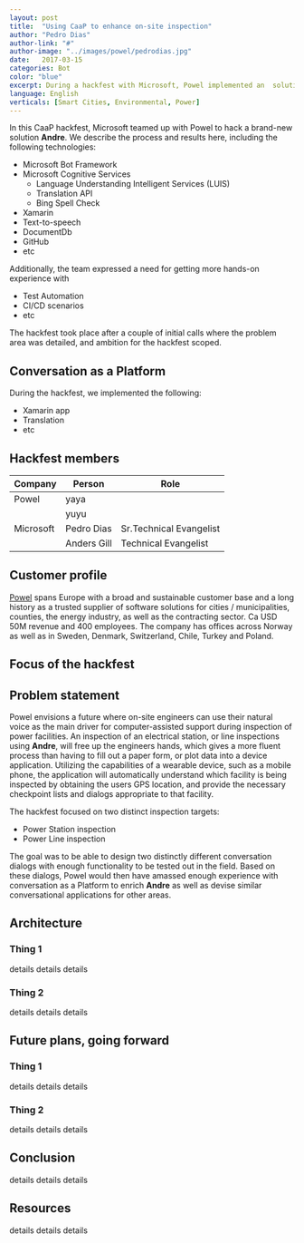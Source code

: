 ```yaml
---
layout: post
title:  "Using CaaP to enhance on-site inspection"
author: "Pedro Dias"
author-link: "#"
author-image: "../images/powel/pedrodias.jpg"
date:   2017-03-15
categories: Bot
color: "blue"
excerpt: During a hackfest with Microsoft, Powel implemented an  solution to help technical staff perform hands-free inspection of Electrical installations
language: English
verticals: [Smart Cities, Environmental, Power]
---
```


In this CaaP hackfest, Microsoft teamed up with Powel to hack a brand-new solution **Andre**. We describe the process and results here, including the following 
technologies:

-  Microsoft Bot Framework
-  Microsoft Cognitive Services
    - Language Understanding Intelligent Services (LUIS)
    - Translation API
    - Bing Spell Check
- Xamarin
- Text-to-speech
- DocumentDb
- GitHub
- etc

Additionally, the team expressed a need for getting more hands-on experience with
- Test Automation
- CI/CD scenarios
- etc

The hackfest took place after a couple of initial calls where the problem area was detailed, and 
ambition for  the hackfest scoped. 

## Conversation as a Platform
During the hackfest, we implemented the following:
- Xamarin app 
- Translation
- etc

## Hackfest members
| Company   | Person               |Role                     |
| -------   | -------------------- | ----------------------- |
| Powel     | yaya                 |                         |
|           | yuyu                 |                         |
| Microsoft | Pedro Dias           | Sr.Technical Evangelist |
|           | Anders Gill          | Technical Evangelist    |


## Customer profile

[Powel](http://www.powel.com/) spans Europe with a broad and sustainable customer base and a long history
as a trusted supplier of software solutions for cities / municipalities, counties,
the energy industry, as well as the contracting sector. Ca USD 50M revenue and
400 employees. The company has offices across Norway as well as in Sweden,
Denmark, Switzerland, Chile, Turkey and Poland.

## Focus of the hackfest


## Problem statement
Powel envisions a future where on-site engineers can use their natural voice as the main driver for computer-assisted support during inspection of power facilities. 
An inspection of an electrical station, or line inspections using **Andre**, will free up the engineers hands, which gives a more fluent process than having to fill out a paper form,
or plot data into a device application.
Utilizing the capabilities of a wearable device, such as a mobile phone, the application will automatically understand which facility is being inspected by 
obtaining the users GPS location, and provide the necessary checkpoint lists and dialogs appropriate to that facility.

The hackfest focused on two distinct inspection targets: 
- Power Station inspection
- Power Line inspection

The goal was to be able to design two distinctly different conversation dialogs with enough functionality to be 
tested out in the field. Based on these dialogs, Powel would then have amassed enough experience with conversation as a Platform 
to enrich **Andre** as well as devise similar conversational applications for other areas.

## Architecture


### Thing 1
details details details

### Thing 2
details details details

## Future plans, going forward

### Thing 1
details details details

### Thing 2
details details details

## Conclusion
details details details

## Resources
details details details